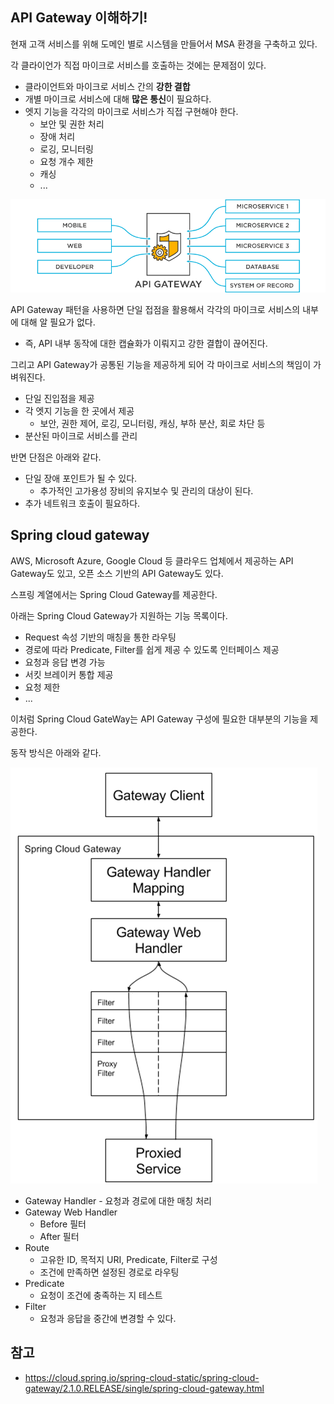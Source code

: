 ## API Gateway 이해하기!

현재 고객 서비스를 위해 도메인 별로 시스템을 만들어서 MSA 환경을 구축하고 있다.

각 클라이언가 직접 마이크로 서비스를 호출하는 것에는 문제점이 있다.
- 클라이언트와 마이크로 서비스 간의 **강한 결합**
- 개별 마이크로 서비스에 대해 **많은 통신**이 필요하다.
- 엣지 기능을 각각의 마이크로 서비스가 직접 구현해야 한다.
  - 보안 및 권한 처리
  - 장애 처리
  - 로깅, 모니터링
  - 요청 개수 제한
  - 캐싱
  - ...

![img.png](img.png)

API Gateway 패턴을 사용하면 단일 접점을 활용해서 각각의 마이크로 서비스의 내부에 대해 알 필요가 없다.
- 즉, API 내부 동작에 대한 캡슐화가 이뤄지고 강한 결합이 끊어진다.

그리고 API Gateway가 공통된 기능을 제공하게 되어 각 마이크로 서비스의 책임이 가벼워진다.
- 단일 진입점을 제공
- 각 엣지 기능을 한 곳에서 제공
  - 보안, 권한 제어, 로깅, 모니터링, 캐싱, 부하 분산, 회로 차단 등
- 분산된 마이크로 서비스를 관리

반면 단점은 아래와 같다.
- 단일 장애 포인트가 될 수 있다.
  - 추가적인 고가용성 장비의 유지보수 및 관리의 대상이 된다.
- 추가 네트워크 호출이 필요하다.

## Spring cloud gateway

AWS, Microsoft Azure, Google Cloud 등 클라우드 업체에서 제공하는 API Gateway도 있고, 오픈 소스 기반의 API Gateway도 있다.

스프링 계열에서는 Spring Cloud Gateway를 제공한다.

아래는 Spring Cloud Gateway가 지원하는 기능 목록이다.
- Request 속성 기반의 매칭을 통한 라우팅
- 경로에 따라 Predicate, Filter를 쉽게 제공 수 있도록 인터페이스 제공
- 요청과 응답 변경 가능
- 서킷 브레이커 통합 제공
- 요청 제한
- ...

이처럼 Spring Cloud GateWay는 API Gateway 구성에 필요한 대부분의 기능을 제공한다.

동작 방식은 아래와 같다.

![img_1.png](img_1.png)

- Gateway Handler - 요청과 경로에 대한 매칭 처리
- Gateway Web Handler
  - Before 필터
  - After 필터
- Route
  - 고유한 ID, 목적지 URI, Predicate, Filter로 구성
  - 조건에 만족하면 설정된 경로로 라우팅
- Predicate
  - 요청이 조건에 충족하는 지 테스트
- Filter
  - 요청과 응답을 중간에 변경할 수 있다.

## 참고

- https://cloud.spring.io/spring-cloud-static/spring-cloud-gateway/2.1.0.RELEASE/single/spring-cloud-gateway.html